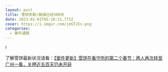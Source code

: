 ```yaml
---
layout: post
title: 雪饼失联/被捕已经500天
date: 2023-02-01T05:18:11.771Z
cover: https://i.imgur.com/jmSTJIs.png
categories:
  - 案件通报
---
```


!﻿[](https://i.imgur.com/zGqHTJv.jpg)

了解雪饼最新状况请看：[【案件更新】雪饼在看守所的第二个春节：两人再次转至广州一看，关押近五百天仍未开庭](https://free-xueq-jianb.github.io/2023/01/21/second_spring/)
